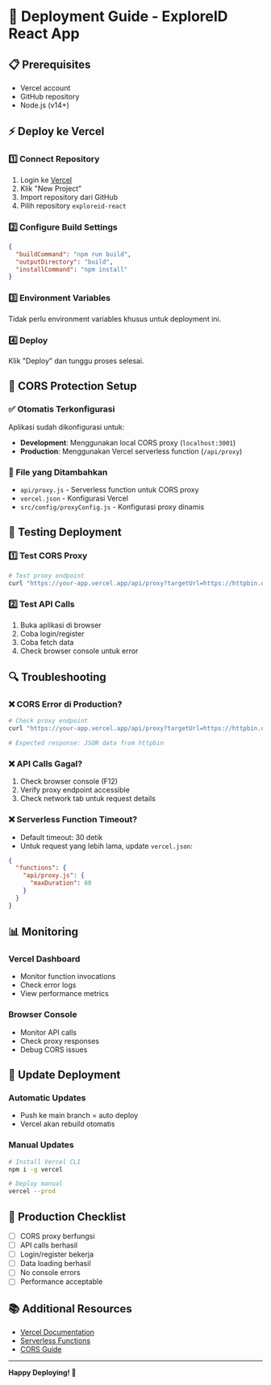 # 🚀 Deployment Guide - ExploreID React App

## 📋 Prerequisites
- Vercel account
- GitHub repository
- Node.js (v14+)

## ⚡ Deploy ke Vercel

### 1️⃣ Connect Repository
1. Login ke [Vercel](https://vercel.com)
2. Klik "New Project"
3. Import repository dari GitHub
4. Pilih repository `exploreid-react`

### 2️⃣ Configure Build Settings
```json
{
  "buildCommand": "npm run build",
  "outputDirectory": "build",
  "installCommand": "npm install"
}
```

### 3️⃣ Environment Variables
Tidak perlu environment variables khusus untuk deployment ini.

### 4️⃣ Deploy
Klik "Deploy" dan tunggu proses selesai.

## 🔧 CORS Protection Setup

### ✅ Otomatis Terkonfigurasi
Aplikasi sudah dikonfigurasi untuk:
- **Development**: Menggunakan local CORS proxy (`localhost:3001`)
- **Production**: Menggunakan Vercel serverless function (`/api/proxy`)

### 📁 File yang Ditambahkan
- `api/proxy.js` - Serverless function untuk CORS proxy
- `vercel.json` - Konfigurasi Vercel
- `src/config/proxyConfig.js` - Konfigurasi proxy dinamis

## 🧪 Testing Deployment

### 1️⃣ Test CORS Proxy
```bash
# Test proxy endpoint
curl "https://your-app.vercel.app/api/proxy?targetUrl=https://httpbin.org/get"
```

### 2️⃣ Test API Calls
1. Buka aplikasi di browser
2. Coba login/register
3. Coba fetch data
4. Check browser console untuk error

## 🔍 Troubleshooting

### ❌ CORS Error di Production?
```bash
# Check proxy endpoint
curl "https://your-app.vercel.app/api/proxy?targetUrl=https://httpbin.org/get"

# Expected response: JSON data from httpbin
```

### ❌ API Calls Gagal?
1. Check browser console (F12)
2. Verify proxy endpoint accessible
3. Check network tab untuk request details

### ❌ Serverless Function Timeout?
- Default timeout: 30 detik
- Untuk request yang lebih lama, update `vercel.json`:
```json
{
  "functions": {
    "api/proxy.js": {
      "maxDuration": 60
    }
  }
}
```

## 📊 Monitoring

### Vercel Dashboard
- Monitor function invocations
- Check error logs
- View performance metrics

### Browser Console
- Monitor API calls
- Check proxy responses
- Debug CORS issues

## 🔄 Update Deployment

### Automatic Updates
- Push ke main branch = auto deploy
- Vercel akan rebuild otomatis

### Manual Updates
```bash
# Install Vercel CLI
npm i -g vercel

# Deploy manual
vercel --prod
```

## 🎯 Production Checklist

- [ ] CORS proxy berfungsi
- [ ] API calls berhasil
- [ ] Login/register bekerja
- [ ] Data loading berhasil
- [ ] No console errors
- [ ] Performance acceptable

## 📚 Additional Resources

- [Vercel Documentation](https://vercel.com/docs)
- [Serverless Functions](https://vercel.com/docs/functions)
- [CORS Guide](https://developer.mozilla.org/en-US/docs/Web/HTTP/CORS)

---

**Happy Deploying! 🎉**